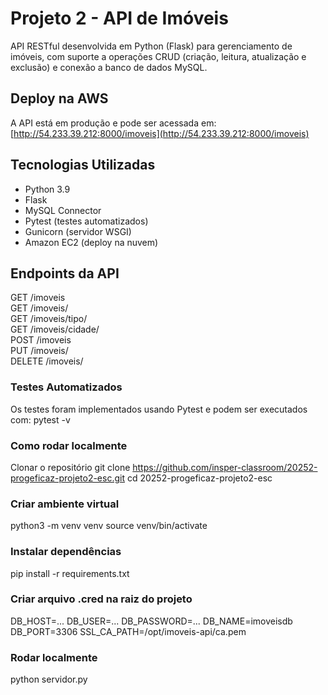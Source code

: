 # Projeto 2 - API de Imóveis 

API RESTful desenvolvida em Python (Flask) para gerenciamento de imóveis, com suporte a operações CRUD (criação, leitura, atualização e exclusão) e conexão a banco de dados MySQL.

## Deploy na AWS
A API está em produção e pode ser acessada em: [http://54.233.39.212:8000/imoveis](http://54.233.39.212:8000/imoveis)

## Tecnologias Utilizadas
- Python 3.9  
- Flask  
- MySQL Connector  
- Pytest (testes automatizados)  
- Gunicorn (servidor WSGI)  
- Amazon EC2 (deploy na nuvem)  

## Endpoints da API
GET /imoveis  
GET /imoveis/<id>  
GET /imoveis/tipo/<tipo>  
GET /imoveis/cidade/<cidade>  
POST /imoveis  
PUT /imoveis/<id>  
DELETE /imoveis/<id>  

### Testes Automatizados
Os testes foram implementados usando Pytest e podem ser executados com:
pytest -v

### Como rodar localmente
Clonar o repositório
git clone https://github.com/insper-classroom/20252-progeficaz-projeto2-esc.git
cd 20252-progeficaz-projeto2-esc

### Criar ambiente virtual
python3 -m venv venv
source venv/bin/activate

### Instalar dependências
pip install -r requirements.txt

### Criar arquivo .cred na raiz do projeto
DB_HOST=...
DB_USER=...
DB_PASSWORD=...
DB_NAME=imoveisdb
DB_PORT=3306
SSL_CA_PATH=/opt/imoveis-api/ca.pem

### Rodar localmente
python servidor.py

